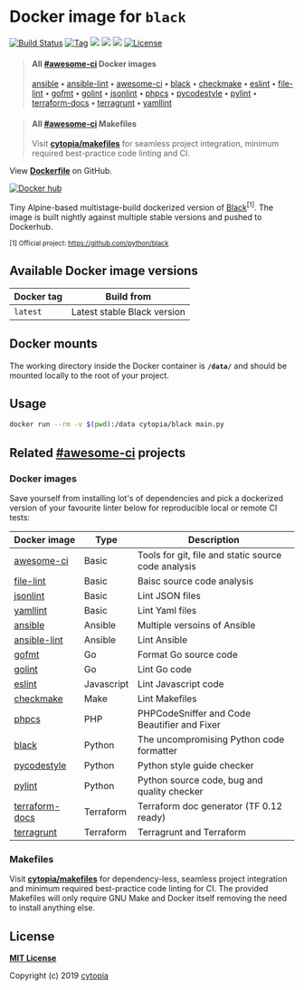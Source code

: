 # Docker image for `black`

[![Build Status](https://travis-ci.com/cytopia/docker-black.svg?branch=master)](https://travis-ci.com/cytopia/docker-black)
[![Tag](https://img.shields.io/github/tag/cytopia/docker-black.svg)](https://github.com/cytopia/docker-black/releases)
[![](https://images.microbadger.com/badges/version/cytopia/black:latest.svg)](https://microbadger.com/images/cytopia/black:latest "black")
[![](https://images.microbadger.com/badges/image/cytopia/black:latest.svg)](https://microbadger.com/images/cytopia/black:latest "black")
[![](https://img.shields.io/badge/github-cytopia%2Fdocker--black-red.svg)](https://github.com/cytopia/docker-black "github.com/cytopia/docker-black")
[![License](https://img.shields.io/badge/license-MIT-%233DA639.svg)](https://opensource.org/licenses/MIT)

> #### All [#awesome-ci](https://github.com/topics/awesome-ci) Docker images
>
> [ansible](https://github.com/cytopia/docker-ansible) **•**
> [ansible-lint](https://github.com/cytopia/docker-ansible-lint) **•**
> [awesome-ci](https://github.com/cytopia/awesome-ci) **•**
> [black](https://github.com/cytopia/docker-black) **•**
> [checkmake](https://github.com/cytopia/docker-checkmake) **•**
> [eslint](https://github.com/cytopia/docker-eslint) **•**
> [file-lint](https://github.com/cytopia/docker-file-lint) **•**
> [gofmt](https://github.com/cytopia/docker-gofmt) **•**
> [golint](https://github.com/cytopia/docker-golint) **•**
> [jsonlint](https://github.com/cytopia/docker-jsonlint) **•**
> [phpcs](https://github.com/cytopia/docker-phpcs) **•**
> [pycodestyle](https://github.com/cytopia/docker-pycodestyle) **•**
> [pylint](https://github.com/cytopia/docker-pylint) **•**
> [terraform-docs](https://github.com/cytopia/docker-terraform-docs) **•**
> [terragrunt](https://github.com/cytopia/docker-terragrunt) **•**
> [yamllint](https://github.com/cytopia/docker-yamllint)


> #### All [#awesome-ci](https://github.com/topics/awesome-ci) Makefiles
>
> Visit **[cytopia/makefiles](https://github.com/cytopia/makefiles)** for seamless project integration, minimum required best-practice code linting and CI.

View **[Dockerfile](https://github.com/cytopia/docker-black/blob/master/Dockerfile)** on GitHub.

[![Docker hub](http://dockeri.co/image/cytopia/black?kill_cache=1)](https://hub.docker.com/r/cytopia/black)

Tiny Alpine-based multistage-build dockerized version of [Black](https://github.com/python/black)<sup>[1]</sup>.
The image is built nightly against multiple stable versions and pushed to Dockerhub.

<sup>[1] Official project: https://github.com/python/black</sup>


## Available Docker image versions

| Docker tag | Build from |
|------------|------------|
| `latest`   | Latest stable Black version |


## Docker mounts

The working directory inside the Docker container is **`/data/`** and should be mounted locally to
the root of your project.


## Usage

```bash
docker run --rm -v $(pwd):/data cytopia/black main.py
```


## Related [#awesome-ci](https://github.com/topics/awesome-ci) projects

### Docker images

Save yourself from installing lot's of dependencies and pick a dockerized version of your favourite
linter below for reproducible local or remote CI tests:

| Docker image | Type | Description |
|--------------|------|-------------|
| [awesome-ci](https://github.com/cytopia/awesome-ci) | Basic | Tools for git, file and static source code analysis |
| [file-lint](https://github.com/cytopia/docker-file-lint) | Basic | Baisc source code analysis |
| [jsonlint](https://github.com/cytopia/docker-jsonlint) | Basic | Lint JSON files |
| [yamllint](https://github.com/cytopia/docker-yamllint) | Basic | Lint Yaml files |
| [ansible](https://github.com/cytopia/docker-ansible) | Ansible | Multiple versoins of Ansible |
| [ansible-lint](https://github.com/cytopia/docker-ansible-lint) | Ansible | Lint  Ansible |
| [gofmt](https://github.com/cytopia/docker-gofmt) | Go | Format Go source code |
| [golint](https://github.com/cytopia/docker-golint) | Go | Lint Go code |
| [eslint](https://github.com/cytopia/docker-eslint) | Javascript | Lint Javascript code |
| [checkmake](https://github.com/cytopia/docker-checkmake) | Make | Lint Makefiles |
| [phpcs](https://github.com/cytopia/docker-phpcs) | PHP | PHPCodeSniffer and Code Beautifier and Fixer |
| [black](https://github.com/cytopia/docker-black) | Python | The uncompromising Python code formatter |
| [pycodestyle](https://github.com/cytopia/docker-pycodestyle) | Python | Python style guide checker |
| [pylint](https://github.com/cytopia/docker-pylint) | Python | Python source code, bug and quality checker |
| [terraform-docs](https://github.com/cytopia/docker-terraform-docs) | Terraform | Terraform doc generator (TF 0.12 ready) |
| [terragrunt](https://github.com/cytopia/docker-terragrunt) | Terraform | Terragrunt and Terraform |


### Makefiles

Visit **[cytopia/makefiles](https://github.com/cytopia/makefiles)** for dependency-less, seamless project integration and minimum required best-practice code linting for CI.
The provided Makefiles will only require GNU Make and Docker itself removing the need to install anything else.


## License

**[MIT License](LICENSE)**

Copyright (c) 2019 [cytopia](https://github.com/cytopia)
